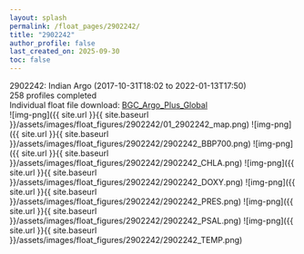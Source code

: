 ```yaml
---
layout: splash
permalink: /float_pages/2902242/
title: "2902242"
author_profile: false
last_created_on: 2025-09-30
toc: false
---
```

 
2902242: Indian Argo (2017-10-31T18:02 to 2022-01-13T17:50)\
258 profiles completed\
Individual float file download: [BGC_Argo_Plus_Global](https://ftp.soest.hawaii.edu/bgc_argo_plus/Individual_Floats/outliers_removed/2902242_Sprof_processed.nc)\
![img-png]({{ site.url }}{{ site.baseurl }}/assets/images/float_figures/2902242/01_2902242_map.png)
![img-png]({{ site.url }}{{ site.baseurl }}/assets/images/float_figures/2902242/2902242_BBP700.png)
![img-png]({{ site.url }}{{ site.baseurl }}/assets/images/float_figures/2902242/2902242_CHLA.png)
![img-png]({{ site.url }}{{ site.baseurl }}/assets/images/float_figures/2902242/2902242_DOXY.png)
![img-png]({{ site.url }}{{ site.baseurl }}/assets/images/float_figures/2902242/2902242_PRES.png)
![img-png]({{ site.url }}{{ site.baseurl }}/assets/images/float_figures/2902242/2902242_PSAL.png)
![img-png]({{ site.url }}{{ site.baseurl }}/assets/images/float_figures/2902242/2902242_TEMP.png)
